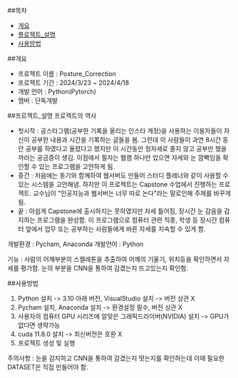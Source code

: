 ##목차
  - [개요](#개요)
  - [플로젝트_설명](#프로젝트_설명)
  - [사용방법](#사용방법)

##개요
 - 프로젝트 이름 : Posture_Correction
 - 프로젝트 기간 : 2024/3/23 ~ 2024/4/18
 - 개발 언어 : Python(Pytorch)
 - 맴버 : 단독개발

##프로젝트_설명
프로젝트의 역사
 - 첫시작 : 공스타그램(공부한 기록을 올리는 인스타 계정)을 사용하는 이용자들이 자신이 공부한 내용과 시간을 기록하는 글들을 봄. 그런데 이 사람들이 과연 8시간 동안 공부를 하였다고 올렸다고 했지만 이 시간동안 정자세로 졸지 않고 공부만 했을까라는 궁금증이 생김. 이점에서 필자는 웹캠 하나만 있으면 자세와 눈 깜빡임을 확인할 수 있는 프로그램을 고안하게 됨.
 - 중간 : 처음에는 동기와 함께하여 웹서버도 만들어 스터디 플레너와 같이 사용할 수 있는 시스템을 고안해냄. 하지만 이 프로젝트는 Capstone 수업에서 진행하는 프로젝트. 교수님이 "인공지능과 웹서버는 너무 따로 논다"라는 말로인해 주제를 바꾸게 됨.
 - 끝 : 아쉽게 Capstone에 출시하지는 못하였지만 자세 틀어짐, 장시간 눈 감음을 감지하는 프로그램을 완성함. 이 프로그램으로 컴퓨터 관련 직종, 학생 등 장시간 컴퓨터 앞에서 업무 또는 공부하는 사람들에게 바른 자세를 지속할 수 있게 함.

개발환경 : Pycham, Anaconda
개발언어 : Python

기능 : 사람의 어깨부분의 스켈레톤을 추출하여 어깨의 기울기, 위치등을 확인하면서 자세를 평가함. 눈의 부분을 CNN을 통하여 감겼는지 뜨고있는지 확인함.

##사용방법
1. Python 설치 -> 3.10 아래 버전, VisualStudio 설치 -> 버전 상관 X
2. Pycham 설치, Anaconda 설치 -> 환경설정 필수, 버전 상관 X
3. 사용자의 컴퓨터 GPU 시리즈에 알맞은 그래픽드라이버(NVIDIA) 설치 -> GPU가 없다면 생략가능
4. cuda 11.8.0 설치 -> 최신버전은 호환 X
5. 프로젝트 생성 및 실행

주의사항 : 눈을 감지하고 CNN을 통하여 감겼는지 떳는지를 확인하는데 이때 필요한 DATASET은 직접 만들어야 함.

